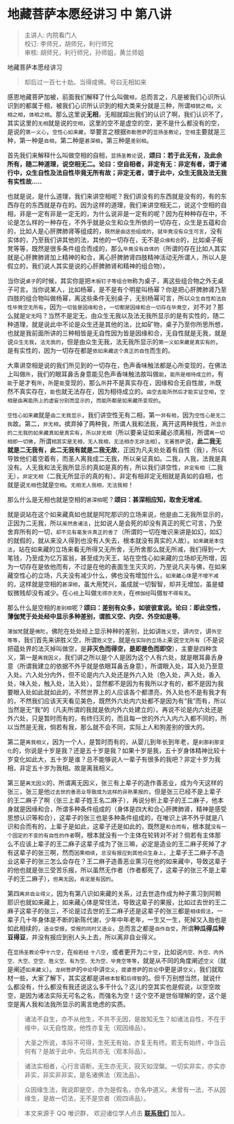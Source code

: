 # 地藏菩萨本愿经讲习 中 第八讲

> 主讲人: 内院看门人 <br />
> 校订: 李师兄，胡师兄，利行师兄 <br />
> 审核: 胡师兄，利行师兄，孙师姐，黄兰师姐 <br />

地藏菩萨本愿经讲习

> 却后过一百七十劫。当得成佛。号曰无相如来

感恩地藏菩萨加被，前面我们解释了什么叫做`相`，总而言之，凡是被我们心识所认识到的都属于相，被我们心识所认识到的相大类来分就是三种，所谓`相貌之相`，`义相之相`，`体相之相`。那么这里说**无相**，无相就超出我们的认识了啊，我们认识不了，其实这里的`无相`就是说的`空相`，这里的空不是虚空的空，更不是什么都没有的空，是说的`第一义心`，`空性心如来藏`，举要言之根据`弥勒菩萨`的`显扬圣教论`，`空相`主要就是三种，第一种是`自相`，第二种是`甚深相`，第三种是`差别相`。

首先我们来解释什么叫做空相的自相，`显扬圣教论`说，**颂曰：若于此无有，及此余所有，随二种道理，说空相无二。论曰：空自相者，非定有无：非定有者，谓于诸行中，众生自性及法自性毕竟无所有故；非定无者，谓于此中，众生无我及法无我有实性故.....**

也就是说，是什么道理，我们来讲空相呢？我们讲没有的东西就是没有的，有的东西存在的东西就是存在的。因为这样的道理，我们来讲空相无二，说这个空相的自相，非是一定有非是一定无的，为什么说非是一定有的呢？因为在种种存在中，不论是怎么样的一种存在，不外乎就是众生和众生所依的一切存在，众生是五蕴和合的，比如人是心肝脾肺肾等组成的，`既然是由这些组成的`，`就毕竟没有众生可言`，没有实体的，乃至我们讲其他的法，其他的一切存在，无不是`众缘和合`的，比如桌子板凳等等，既然是很多条件组合而成的，那么`毕竟没有自体的`（所谓的存在比如人其实就是心肝脾肺肾加上精神的和合，离心肝脾肺肾四肢精神活动无所谓人，所以人是假立的，我们说人其实是说的心肝脾肺肾和精神的组合物）。

当你说`桌子`的时候，其实你是把`木板钉子等组合物`称为桌子，离这些组合物之外无桌子可言。当你说某人，比如杨幂，是不是有个明星叫杨幂？你是把心肝脾肺肾乃至四肢的组合物叫做杨幂，离这些条件无别桌子，无别杨幂可言，所以`众生自性和法自性毕竟空无所有`，因为`一切皆是因缘和合`，`一切都是因缘和合一切存在毕竟空`，对不对？那么就是`定无`吗？当然不是定无，由众生无我以及法无我所显示的是有实性的，随二种道理，就是说此中不论是众生还是其他的法，比如矿物，桌子乃至你所思所想，也就是我前面所讲的三种相皆是无自性因为皆是因缘和合，无自性就是无我，就是说`众生无我`，`法无我的`，但是由众生无我，法无我所显示的`第一义如来藏是真实有的`，是有实性的，因为一切存在都是`依如来藏这个真正的自性`而生的。

大乘讲空相是说的我们所见到的一切存在，色声香味触法都是心所变现的，在佛法上叫做`所`，我们的眼耳鼻舌身意能见色声香味触法故叫做`能`，`能所是相待成立的`，有`能`于是才有`所`，`所`是`能`变现的，那么`所`并不是真实存在，因缘和合无自性故，`所`既然不真实存在，`能`也就无法存在，因为相待成立的。`由空去能所然后才能实证空相`，`空相是由离能所上的虚妄分别而显示的`，`而能所都是如来藏所变现的`。

`空性心如来藏`就是`由二无我显示`，我们讲空性无有二相，第一`非有相`，因为`空性心是无二我`故。第二，`非无相`，摈弃掉了两种我，所谓人我和法我，离开这两种我性，`所显示的二无我的如来藏真如是真实有`，`所以非无相`（所以要亲证如来藏必须离相，所谓`离一切相即一切佛`，所谓`相其实是无相，无人我相，无法相亦无非法相`）。`无著菩萨`说，**此二我无就是二无我有，此二无我有就是二我无故**，正因为凡夫处处着有自性（我），所以导致他们着空着有，而圣人离我成二无我，所以亲证真如。二我，人我，法我是真没有。人无我和法无我所显示的真如是真的有，所以我们讲空性，`非定有相`（二我无），`非定无相`（二我无所显示的真的有）。非定有相非定无相就是真如的自相，也就是说`无相`也就是`空相`。`无相无人我相，无法我相`！

那么什么是无相也就是空相的`甚深相`呢？**颂曰：甚深相应知，取舍无增减**。

就是说站在这个如来藏真如也就是阿陀那识的立场来说，他是由二无我所显示的，正因为二无我，所以`虽然舍诸法`，比如说人是会死的却没有真正的死亡可言，乃至舍弃所有的一切，`却不见有毫发许真正的舍了`（所谓的一切在唯识来讲是如幻，如幻的就假的，就从来没人得到也没有人失去，根本就没有真实的人故）。`如来藏是本住法`，站在如来藏的立场来看无所得又无所舍，无所舍那么就无所减，我们得到一大笔钱，乃至成为亿万富翁，甚至成为天王，站在空性心如来藏的立场却无所增，因为一切存在是依他而有，不过是在他的表面生生灭灭的，乃至说凡夫与佛，在如来藏空性心的立场，凡夫没有减少什么，佛也没有增加什么，`如来藏心体`是`不增不减`的，这样就是空相的`甚深相`，虽大用梵兴，虽成就一切智智，却并无增加，虽是蝼蚁微贱却没有减少。在`心经`上叫做`无得亦无失`，在`楞伽经`叫做`智不得有无`。

那么什么是空相的`差别相`呢？**颂曰：差别有众多，如彼彼宣说。论曰：即此空性，薄伽梵于处处经中显示多种差别，谓胜义空、内空、外空如是等**。

`薄伽梵`就是`佛陀`，佛陀在处处经上显示种种的差别，比如讲`胜义空`，讲`内空`，讲`外空等等`，我们首先来讲胜义空，所谓`胜义空`，就是`在实际的立场上`来说`空无所有`（不是说把蕴处界的法灭掉叫做空，是**非灭色而得空，是即是色而即空**），主要是四种含义，第一是`离我因义`，我们讲之所以是个人是因为这个人有六处，就是眼耳鼻舌身意（所谓我建立的依据不外乎就是依眼耳鼻舌身意），所谓眼入处，耳入处乃至意入处。六入处分内外，但不论是内六入处还是外六入处（色入处，声入处，香入处，味入处，触入处，法入处），显然都不是因为有我所以才有的，都不是因为我要眼入处如此就如此的，不然世界上的人应该各个都漂亮，外入处也不是有我才有的，不然我们应该天天看见美色，既然外六处内六处都不是因为有“我”而有，所以当然是无“我”的（凡夫所谓的我就是依内外六处建立的）。再说不论是内六处还是外六处，只是暂时而有的，有终归灭的，而且每一世的外六入内六入都不同的，所以当然是无我，倘若有我，那么就不会不同，实际上人和狗差别的很大的。

第二是`离我相义`，因为一个人，是暂时而有的，从婴儿到年长到年老，是`刹那刹那变化`的，你说是十岁是我？还是五十岁是我？如果十岁是我，五十岁身体精神比较十岁变化如此大，五十岁是谁？总不能够说人一辈子有很多的我吧？非定十岁为我相，非定五十岁为我相。故是离我相义。

第三是`离无因义`的，所谓离无因义，张三有上辈子的造作善恶业，成为今天这样的张三，张三是他`过去世的善恶业导致成为这样的异熟果报的`，但是张三已经不是上辈子的王二麻子了啊（张三上辈子姓王名二麻子），再说分析上辈子的王二麻子，他本身就是因缘和合，所谓多种条件组成的（身体是四大和合心肝脾肺肾，精神是感受思想认识等和合），这辈子的张三也是多种条件组成的，在唯识上讲不外乎就是八识和合而有的，上辈子是如此，这辈子还是如此的，既然是`和合而有`，根本就`没有一个固定的不变的有自性的作者`啊，根本就没有一个主体在轮转对不对？倘若有主体那么不应该上辈子的王二麻子这辈子成为了张三嘛，必定是造业的王二麻子死掉了才有这辈子的张三啊，然而`因果相续`，`总没有报应到其他众生身上`，上辈子王二麻子不造业这辈子的张三怎么会存在？王二麻子造善恶业熏习在他的如来藏中，导致这辈子的他也就是张三受苦乐报，所以虽然无作者（作者都死了，这辈子的张三不是上辈子的王二麻子），`但离无因`，`肯定是有因的`。

第四`离非自业得义`，因为有第八识如来藏的关系，过去世造作成为种子熏习到阿赖耶识也就如来藏上，如来藏心体是常住法，导致这辈子的果报，比如过去世的王二麻子这辈子的张三，不论是过去世的王二麻子还是这辈子的张三都是`相续假法`，一辈子几十年身体是不断的新陈代谢，少年中年老年，一生又一生，死掉又入胎也是如此相续的，`造业受报`，`受报的同时又造业`，总而言之都是`自作自受`，所谓**种瓜得瓜种豆得豆**，并没有报应到别人头上去，所以离非自业得义。

在`显扬圣教论`中`十六空`，在`般若经` `十八空`，或者更开为`二十空`，比如说`内空、外空、内外空、大空、空空、胜义空、有为空、无为空、毕竟空等等`，就是从不同的角度阐述`空义`（就是阐述`如来藏义`）。`龙树菩萨`的`中论`中讲`空义`，`提婆菩萨`的`百论`中更是讲`空义`，我们就取材一些，大家了解下，其实这都是讲`根本智`和`后得智`的。但千万别想当然，就说什么都没有，什么都没有我还说这么多干什么？这儿的空其实也是假说，以空空故空，是因为诸法实际无可名之名，而强名为空！这个空不是世俗理解的空，这个是空是离人我和法我所显示的离言绝虑的实质。

> 诸法不自生，亦不从他生，不共不无因，是故知无生？如诸法自性，不在于缘中，以无自性故，他性亦复无（观因缘品）。

> 大圣之所说，本际不可得，生死无有始，亦复无有终。若无有始终，中当云何有？是故于此中，先后共亦无（观本际品）。

> 诸法实相者，心行言语断，无生亦无灭，寂灭如涅槃。一切实非实，亦实亦非实，非实非非实，是名诸佛法（观法品）。

> 众因缘生法，我说即是空，亦为是假名，亦名中道义。未曾有一法，不从因缘生，是故一切法，无不是空者（观四谛品）。

> 本文来源于 QQ 唯识群， 欢迎诸位学人点击 **[联系我们](https://mp.weixin.qq.com/s/lZCfWjmLjgNR165Tx4_bCQ)** 加入。
